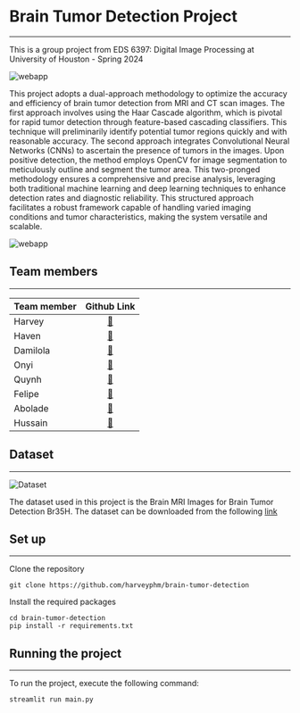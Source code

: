 # Brain Tumor Detection Project
------------------------------------
This is a group project from EDS 6397: Digital Image Processing at University of Houston - Spring 2024

![webapp](img/webapp.jpg=250x)

This project adopts a dual-approach methodology to optimize the accuracy and efficiency of brain tumor detection from MRI and CT scan images. The first approach involves using the Haar Cascade algorithm, which is pivotal for rapid tumor detection through feature-based cascading classifiers. This technique will preliminarily identify potential tumor regions quickly and with reasonable accuracy. The second approach integrates Convolutional Neural Networks (CNNs) to ascertain the presence of tumors in the images. Upon positive detection, the method employs OpenCV for image segmentation to meticulously outline and segment the tumor area. This two-pronged methodology ensures a comprehensive and precise analysis, leveraging both traditional machine learning and deep learning techniques to enhance detection rates and diagnostic reliability. This structured approach facilitates a robust framework capable of handling varied imaging conditions and tumor characteristics, making the system versatile and scalable.

![webapp](img/seg_result.jpg=250x)

## Team members
------------------------------------
|Team member| Github Link|
|:---|:-----------:|
|Harvey| [:link:](https://github.com/harveyphm)|
|Haven| [:link:](https://github.com/daeullee12)|
|Damilola| [:link:](https://github.com/0001) |
|Onyi|  [:link:](https://github.com/0001) |
|Quynh|  [:link:](https://github.com/0001) |
|Felipe|  [:link:](https://github.com/0001) |
|Abolade|  [:link:](https://github.com/0001) |
|Hussain|  [:link:](https://github.com/0001) |


## Dataset
------------------------------------
![Dataset](img/dataset.jpg=250x)

The dataset used in this project is the Brain MRI Images for Brain Tumor Detection Br35H. The dataset can be downloaded from the following [link](https://www.kaggle.com/datasets/ahmedhamada0/brain-tumor-detection)

## Set up
------------------------------------

Clone the repository
```
git clone https://github.com/harveyphm/brain-tumor-detection
```
Install the required packages
```
cd brain-tumor-detection
pip install -r requirements.txt
```


## Running the project
------------------------------------

To run the project, execute the following command:
```
streamlit run main.py
```

